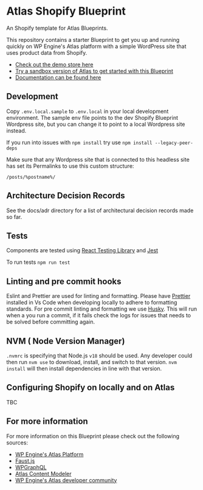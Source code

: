 # Atlas Shopify Blueprint

An Shopify template for Atlas Blueprints.

This repository contains a starter Blueprint to get you up and running quickly on WP Engine's Atlas platform with a simple WordPress site that uses product data from Shopify.

- [Check out the demo store here](atlasshopify.wpengine.com)
- [Try a sandbox version of Atlas to get started with this Blueprint](https://wpengine.com/headless-wordpress/)
- [Documentation can be found here](#)

## Development

Copy `.env.local.sample` to `.env.local` in your local development environment. The sample env file points to the dev Shopify Blueprint Wordpress site, but you can change it to point to a local Wordpress site instead.

If you run into issues with `npm install` try use `npm install --legacy-peer-deps`

Make sure that any Wordpress site that is connected to this headless site has set its Permalinks to use this custom structure:

```
/posts/%postname%/
```

## Architecture Decision Records

See the docs/adr directory for a list of architectural decision records made so far.

## Tests

Components are tested using [React Testing Library](https://testing-library.com/docs/react-testing-library/intro/) and [Jest](https://jestjs.io/docs/getting-started)

To run tests `npm run test`

## Linting and pre commit hooks

Eslint and Prettier are used for linting and formatting. Please have [Prettier](https://prettier.io/) installed in Vs Code when developing locally to adhere to formatting standards. For pre commit linting and formatting we use [Husky](https://github.com/typicode/husky). This will run when a you run a commit, if it fails check the logs for issues that needs to be solved before committing again.

## NVM ( Node Version Manager)

`.nvmrc` is specifying that Node.js `v18` should be used. Any developer could then run `nvm use` to download, install, and switch to that version. `nvm install` will then install dependencies in line with that version.

## Configuring Shopify on locally and on Atlas

TBC

## For more information

For more information on this Blueprint please check out the following sources:

- [WP Engine's Atlas Platform](https://wpengine.com/headless-wordpress/)
- [Faust.js](https://faustjs.org/)
- [WPGraphQL](https://www.wpgraphql.com/)
- [Atlas Content Modeler](https://wordpress.org/plugins/atlas-content-modeler/)
- [WP Engine's Atlas developer community](https://wpengine.com/builders/headless)
